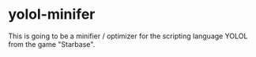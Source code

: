 # yolol-minifer
This is going to be a minifier / optimizer for the scripting language YOLOL from the game "Starbase".
